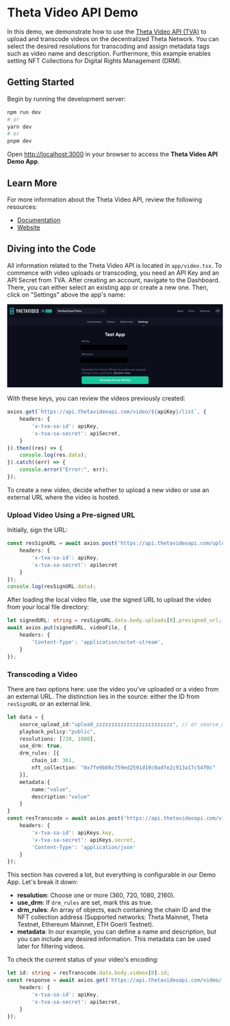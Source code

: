 # Theta Video API Demo

In this demo, we demonstrate how to use the [Theta Video API (TVA)](https://www.thetavideoapi.com) to upload and transcode videos on the decentralized Theta Network. You can select the desired resolutions for transcoding and assign metadata tags such as video name and description. Furthermore, this example enables setting NFT Collections for Digital Rights Management (DRM).

## Getting Started

Begin by running the development server:

```bash
npm run dev
# or
yarn dev
# or
pnpm dev
```

Open [http://localhost:3000](http://localhost:3000) in your browser to access the **Theta Video API Demo App**.

## Learn More

For more information about the Theta Video API, review the following resources:

- [Documentation](https://docs.thetatoken.org/docs/theta-video-api-developer-api)
- [Website](https://www.thetavideoapi.com)

## Diving into the Code

All information related to the Theta Video API is located in `app/video.tsx`. To commence with video uploads or transcoding, you need an API Key and an API Secret from TVA. After creating an account, navigate to the Dashboard. There, you can either select an existing app or create a new one. Then, click on "Settings" above the app's name:

![VideoAPIKeys](public/images/videoAPIKeys.png)

With these keys, you can review the videos previously created:

```typescript
axios.get(`https://api.thetavideoapi.com/video/${apiKey}/list`, {
    headers: {
        'x-tva-sa-id': apiKey,
        'x-tva-sa-secret': apiSecret,
    }
}).then((res) => {
    console.log(res.data);
}).catch((err) => {
    console.error("Error:", err);
});
```

To create a new video, decide whether to upload a new video or use an external URL where the video is hosted.

### Upload Video Using a Pre-signed URL

Initially, sign the URL:

```typescript
const resSignURL = await axios.post('https://api.thetavideoapi.com/upload', {}, {
    headers: {
        'x-tva-sa-id': apiKey,
        'x-tva-sa-secret': apiSecret
    }
});
console.log(resSignURL.data);
```

After loading the local video file, use the signed URL to upload the video from your local file directory:

```typescript
let signedURL: string = resSignURL.data.body.uploads[0].presigned_url;
await axios.put(signedURL, videoFile, {
    headers: {
        'Content-Type': 'application/octet-stream',
    }
});
```

### Transcoding a Video

There are two options here: use the video you've uploaded or a video from an external URL. The distinction lies in the source: either the ID from `resSignURL` or an external link.

```typescript
let data = {
    source_upload_id:"upload_zzzzzzzzzzzzzzzzzzzzzzzzz", // or source_uri:"link to video"
    playback_policy:"public",
    resolutions: [720, 1080],
    use_drm: true,
    drm_rules: [{
        chain_id: 361,
        nft_collection: "0x7fe9b08c759ed2591d19c0adfe2c913a17c54f0c"
    }],
    metadata:{
        name:"value",
        description:"value"
    }
}
const resTranscode = await axios.post('https://api.thetavideoapi.com/video', JSON.stringify(data), {
    headers: {
        'x-tva-sa-id': apiKeys.key,
        'x-tva-sa-secret': apiKeys.secret,
        'Content-Type': 'application/json'
    }
});
```

This section has covered a lot, but everything is configurable in our Demo App. Let's break it down:

- **resolution**: Choose one or more (360, 720, 1080, 2160).
- **use_drm**: If `drm_rules` are set, mark this as true.
- **drm_rules**: An array of objects, each containing the chain ID and the NFT collection address (Supported networks: Theta Mainnet, Theta Testnet, Ethereum Mainnet, ETH Goerli Testnet).
- **metadata**: In our example, you can define a name and description, but you can include any desired information. This metadata can be used later for filtering videos.

To check the current status of your video's encoding:

```typescript
let id: string = resTranscode.data.body.videos[0].id;
const response = await axios.get('https://api.thetavideoapi.com/video/' + id, {
    headers: {
        'x-tva-sa-id': apiKey,
        'x-tva-sa-secret': apiSecret,
    }
});
```